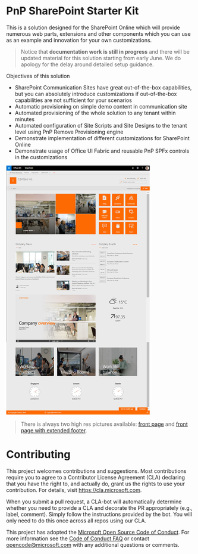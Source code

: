 
# PnP SharePoint Starter Kit

This is a solution designed for the SharePoint Online which will provide numerous web parts, extensions and other components which you can use as an example and innovation for your own customizations. 

> Notice that **documentation work is still in progress** and there will be updated material for this solution starting from early June. We do apology for the delay around detailed setup guidance.

Objectives of this solution
- SharePoint Communication Sites have great out-of-the-box capabilities, but you can absolutely introduce customizations if out-of-the-box capabilities are not sufficient for your scenarios
- Automatic provisioning on simple demo content in communication site
- Automated provisioning of the whole solution to any tenant within minutes
- Automated configuration of Site Scripts and Site Designs to the tenant level using PnP Remove Provisioning engine
- Demonstrate implementation of different customizations for SharePoint Online
- Demonstrate usage of Office UI Fabric and reusable PnP SPFx controls in the customizations

![image](./assets/images/default-front-page.png)

> There is always two high res pictures available: [front page](./assets/images/hihg-res-default-home-page.png) and [front page with extended footer](./assets/images/hihg-res-default-home-page-extended-footer.png).

# Contributing

This project welcomes contributions and suggestions.  Most contributions require you to agree to a
Contributor License Agreement (CLA) declaring that you have the right to, and actually do, grant us
the rights to use your contribution. For details, visit https://cla.microsoft.com.

When you submit a pull request, a CLA-bot will automatically determine whether you need to provide
a CLA and decorate the PR appropriately (e.g., label, comment). Simply follow the instructions
provided by the bot. You will only need to do this once across all repos using our CLA.

This project has adopted the [Microsoft Open Source Code of Conduct](https://opensource.microsoft.com/codeofconduct/).
For more information see the [Code of Conduct FAQ](https://opensource.microsoft.com/codeofconduct/faq/) or
contact [opencode@microsoft.com](mailto:opencode@microsoft.com) with any additional questions or comments.
